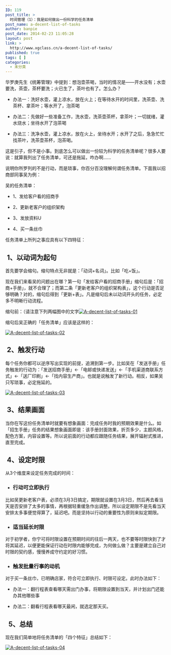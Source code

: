 ```yaml
---
ID: 119
post_title: >
  时间管理（1）：我是如何做出一份科学的任务清单
post_name: a-decent-list-of-tasks
author: banpie
post_date: 2014-02-23 11:05:28
layout: post
link: >
  http://www.xgclass.cn/a-decent-list-of-tasks/
published: true
tags: [ ]
categories:
  - 未分类
---
```

华罗庚先生《统筹管理》中提到：想泡壶茶喝，当时的情况是——开水没有；水壶要洗，茶壶，茶杯要洗；火已生了，茶叶也有了。怎么办？ 

*   办法一：洗好水壶，灌上凉水，放在火上；在等待水开的时间里，洗茶壶、洗茶杯、拿茶叶；等水开了，泡茶喝

*   办法二：先做好一些准备工作，洗水壶，洗茶壶茶杯，拿茶叶；一切就绪，灌水烧水；坐待水开了泡茶喝

*   办法三：洗净水壶，灌上凉水，放在火上，坐待水开；水开了之后，急急忙忙找茶叶，洗茶壶茶杯，泡茶喝。

这是引子，但不是小事。到底怎么可以做出一份较为科学的任务清单呢？很多人要说：就算我列出了任务清单，可还是拖延，咋办啊……

说明你所罗列的不是行动，而是琐事，你百分百没理解何谓任务清单。下面我以招商部同事吴为例：

吴的任务清单：

*   1、发给客户看的招商手

*   2、更新老客户的组织架构

*   3、发放资料U

*   4、买一条丝巾

任务清单上所列之事应具有以下四特征：

##  1、以动词为起句

首先要学会缩句。缩句特点无非就是：「动词+名词」。比如「吃+饭」。

现在我们来看吴的问题出在哪？第一句「发给客户看的招商手册」缩句后是：「招商+手册」，就不合理了；而第二条「更新老客户的组织架构表」，这个行动是否足够明确？对的，缩句后得到「更新+表」。凡是缩句后未以动词开头的任务，必定多不明晰行动流程。

缩句前：（请注意下列两幅图中的文字[![A-decent-list-of-tasks-01][1]][1]

缩句后吴正确的「任务清单」应该是这样的：

[![A-decent-list-of-tasks-02][2]][2]

##  2、触发行动

每个任务你都可以逆序写出实现的前提，追溯到第一步。比如吴在「发送手册」任务触发的行动为：「发送招商手册」<-「电邮或快递发送」<-「手机渠道商联系方式」<-「送厂印刷」<-「找内容生产商」。也就是说触发了新行动。相反，如果吴只写琐事，必定拖延的。

[![A-decent-list-of-tasks-03][3]][3]

##  3、结果画面

当你在写这份任务清单时就要有想象画面：完成任务时我的预期效果是什么。如「招生手册」任务的结果想象画面即是：该手册封面效果，折页多少，主题风格，配色方案，内容设置等。所以说前面的行动都应跟随任务结果，展开辐射式推进，直至完成。

##  4、设定时限

从3个维度来设定任务完成的时间：

*   ### 行动可立即执行

比如吴更新老客户表，必须在3月3日搞定，期限就设置在3月3日，然后再去看当天是否安排了太多的事情，再根据轻重缓急作出调整。所以设定期限不是先看当天安排太多事便觉得算了，延迟吧。而是坚持以行动的重要性为原则来拟定期限。

*   ### 适当延长时限

对于初学者，你宁可将时限设置在预期时间的往后一两天，也不要等时限快到了才将其延迟，以便更能保证行动在时限内能够完成，为何做么做？主要是建立自己对时限的契约感，慢慢养成守约定的好习惯。

*   ### 触发批量行事的动机

对于买一条丝巾，已明确店家，符合可立即执行、时限可设定。此时办法如下：

*   办法一：翻行程表查看哪天需出门办事，将期限设置到当天，并计划出门还能办其他哪些事

*   办法二：翻看行程表看哪天最闲，就选定那天买。

##   5、总结

现在我们简单地将任务清单的「四个特征」总结如下：

[![A-decent-list-of-tasks-04][4]][4]

 [1]: http://7arnhx.com1.z0.glb.clouddn.com/wp-content/uploads/2014/02/A-decent-list-of-tasks-01.jpg
 [2]: http://7arnhx.com1.z0.glb.clouddn.com/wp-content/uploads/2014/02/A-decent-list-of-tasks-02.jpg
 [3]: http://7arnhx.com1.z0.glb.clouddn.com/wp-content/uploads/2014/02/A-decent-list-of-tasks-03.jpg
 [4]: http://7arnhx.com1.z0.glb.clouddn.com/wp-content/uploads/2014/02/A-decent-list-of-tasks-04.jpg